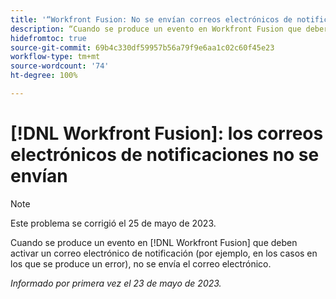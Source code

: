 ```yaml
---
title: '“Workfront Fusion: No se envían correos electrónicos de notificaciones”'
description: “Cuando se produce un evento en Workfront Fusion que debería activar un mensaje de correo electrónico de notificación (por ejemplo, en los casos en los que se produce un error), no se envía”.
hidefromtoc: true
source-git-commit: 69b4c330df59957b56a79f9e6aa1c02c60f45e23
workflow-type: tm+mt
source-wordcount: '74'
ht-degree: 100%

---
```



# [!DNL Workfront Fusion]: los correos electrónicos de notificaciones no se envían

>[!NOTE]
>
>Este problema se corrigió el 25 de mayo de 2023.

Cuando se produce un evento en [!DNL Workfront Fusion] que deben activar un correo electrónico de notificación (por ejemplo, en los casos en los que se produce un error), no se envía el correo electrónico.

_Informado por primera vez el 23 de mayo de 2023._

